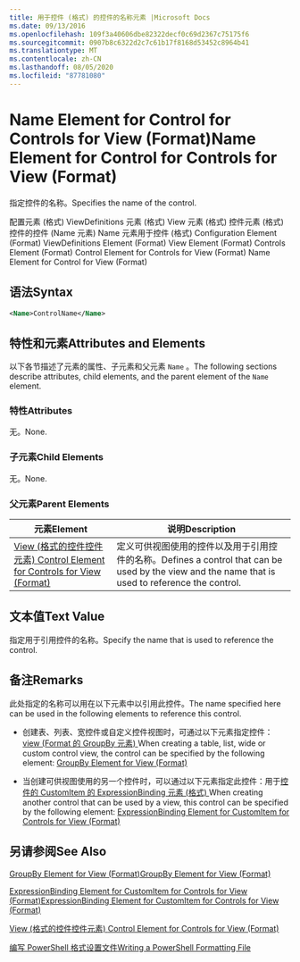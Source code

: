 ```yaml
---
title: 用于控件 (格式) 的控件的名称元素 |Microsoft Docs
ms.date: 09/13/2016
ms.openlocfilehash: 109f3a40606dbe82322decf0c69d2367c75175f6
ms.sourcegitcommit: 0907b8c6322d2c7c61b17f8168d53452c8964b41
ms.translationtype: MT
ms.contentlocale: zh-CN
ms.lasthandoff: 08/05/2020
ms.locfileid: "87781080"
---
```

# <a name="name-element-for-control-for-controls-for-view-format"></a><span data-ttu-id="23ceb-102">Name Element for Control for Controls for View (Format)</span><span class="sxs-lookup"><span data-stu-id="23ceb-102">Name Element for Control for Controls for View (Format)</span></span>

<span data-ttu-id="23ceb-103">指定控件的名称。</span><span class="sxs-lookup"><span data-stu-id="23ceb-103">Specifies the name of the control.</span></span>

<span data-ttu-id="23ceb-104">配置元素 (格式) ViewDefinitions 元素 (格式) View 元素 (格式) 控件元素 (格式) 控件的控件 (Name 元素) Name 元素用于控件 (格式) </span><span class="sxs-lookup"><span data-stu-id="23ceb-104">Configuration Element (Format) ViewDefinitions Element (Format) View Element (Format) Controls Element (Format) Control Element for Controls for View (Format) Name Element for Control for View (Format)</span></span>

## <a name="syntax"></a><span data-ttu-id="23ceb-105">语法</span><span class="sxs-lookup"><span data-stu-id="23ceb-105">Syntax</span></span>

```xml
<Name>ControlName</Name>
```

## <a name="attributes-and-elements"></a><span data-ttu-id="23ceb-106">特性和元素</span><span class="sxs-lookup"><span data-stu-id="23ceb-106">Attributes and Elements</span></span>

<span data-ttu-id="23ceb-107">以下各节描述了元素的属性、子元素和父元素 `Name` 。</span><span class="sxs-lookup"><span data-stu-id="23ceb-107">The following sections describe attributes, child elements, and the parent element of the `Name` element.</span></span>

### <a name="attributes"></a><span data-ttu-id="23ceb-108">特性</span><span class="sxs-lookup"><span data-stu-id="23ceb-108">Attributes</span></span>

<span data-ttu-id="23ceb-109">无。</span><span class="sxs-lookup"><span data-stu-id="23ceb-109">None.</span></span>

### <a name="child-elements"></a><span data-ttu-id="23ceb-110">子元素</span><span class="sxs-lookup"><span data-stu-id="23ceb-110">Child Elements</span></span>

<span data-ttu-id="23ceb-111">无。</span><span class="sxs-lookup"><span data-stu-id="23ceb-111">None.</span></span>

### <a name="parent-elements"></a><span data-ttu-id="23ceb-112">父元素</span><span class="sxs-lookup"><span data-stu-id="23ceb-112">Parent Elements</span></span>

|<span data-ttu-id="23ceb-113">元素</span><span class="sxs-lookup"><span data-stu-id="23ceb-113">Element</span></span>|<span data-ttu-id="23ceb-114">说明</span><span class="sxs-lookup"><span data-stu-id="23ceb-114">Description</span></span>|
|-------------|-----------------|
|[<span data-ttu-id="23ceb-115">View (格式的控件控件元素) </span><span class="sxs-lookup"><span data-stu-id="23ceb-115">Control Element for Controls for View (Format)</span></span>](./control-element-for-controls-for-view-format.md)|<span data-ttu-id="23ceb-116">定义可供视图使用的控件以及用于引用控件的名称。</span><span class="sxs-lookup"><span data-stu-id="23ceb-116">Defines a control that can be used by the view and the name that is used to reference the control.</span></span>|

## <a name="text-value"></a><span data-ttu-id="23ceb-117">文本值</span><span class="sxs-lookup"><span data-stu-id="23ceb-117">Text Value</span></span>

<span data-ttu-id="23ceb-118">指定用于引用控件的名称。</span><span class="sxs-lookup"><span data-stu-id="23ceb-118">Specify the name that is used to reference the control.</span></span>

## <a name="remarks"></a><span data-ttu-id="23ceb-119">备注</span><span class="sxs-lookup"><span data-stu-id="23ceb-119">Remarks</span></span>

<span data-ttu-id="23ceb-120">此处指定的名称可以用在以下元素中以引用此控件。</span><span class="sxs-lookup"><span data-stu-id="23ceb-120">The name specified here can be used in the following elements to reference this control.</span></span>

- <span data-ttu-id="23ceb-121">创建表、列表、宽控件或自定义控件视图时，可通过以下元素指定控件： [view (Format 的 GroupBy 元素) ](./groupby-element-for-view-format.md)</span><span class="sxs-lookup"><span data-stu-id="23ceb-121">When creating a table, list, wide or custom control view, the control can be specified by the following element: [GroupBy Element for View (Format)](./groupby-element-for-view-format.md)</span></span>

- <span data-ttu-id="23ceb-122">当创建可供视图使用的另一个控件时，可以通过以下元素指定此控件：用于[控件的 CustomItem 的 ExpressionBinding 元素 (格式) ](./expressionbinding-element-for-customitem-for-controls-for-view-format.md)</span><span class="sxs-lookup"><span data-stu-id="23ceb-122">When creating another control that can be used by a view, this control can be specified by the following element: [ExpressionBinding Element for CustomItem for Controls for View (Format)](./expressionbinding-element-for-customitem-for-controls-for-view-format.md)</span></span>

## <a name="see-also"></a><span data-ttu-id="23ceb-123">另请参阅</span><span class="sxs-lookup"><span data-stu-id="23ceb-123">See Also</span></span>

[<span data-ttu-id="23ceb-124">GroupBy Element for View (Format)</span><span class="sxs-lookup"><span data-stu-id="23ceb-124">GroupBy Element for View (Format)</span></span>](./groupby-element-for-view-format.md)

[<span data-ttu-id="23ceb-125">ExpressionBinding Element for CustomItem for Controls for View (Format)</span><span class="sxs-lookup"><span data-stu-id="23ceb-125">ExpressionBinding Element for CustomItem for Controls for View (Format)</span></span>](./expressionbinding-element-for-customitem-for-controls-for-view-format.md)

[<span data-ttu-id="23ceb-126">View (格式的控件控件元素) </span><span class="sxs-lookup"><span data-stu-id="23ceb-126">Control Element for Controls for View (Format)</span></span>](./control-element-for-controls-for-view-format.md)

[<span data-ttu-id="23ceb-127">编写 PowerShell 格式设置文件</span><span class="sxs-lookup"><span data-stu-id="23ceb-127">Writing a PowerShell Formatting File</span></span>](./writing-a-powershell-formatting-file.md)
